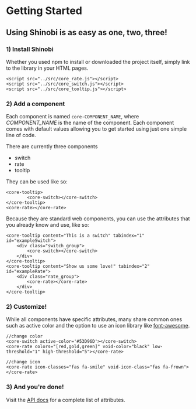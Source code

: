 # Getting Started
## Using Shinobi is as easy as one, two, three!  
### 1) Install Shinobi  
Whether you used npm to install or downloaded the project itself, simply link to the library in your HTML pages.
```
<script src="../src/core_rate.js"></script>
<script src="../src/core_switch.js"></script>
<script src="../src/core_tooltip.js"></script>
```
### 2) Add a component
Each component is named `core-COMPONENT_NAME`, where *COMPONENT_NAME* is the name of the component. Each component comes with default values allowing you to get started using just one simple line of code. 

There are currently three components  
- switch  
- rate  
- tooltip  

They can be used like so:  
```
<core-tooltip>  
        <core-switch></core-switch>  
</core-tooltip>  
<core-rate></core-rate>  
```

Because they are standard web components, you can use the attributes that you already know and use, like so:

```
<core-tooltip content="This is a switch" tabindex="1" id="exampleSwitch">
    <div class="switch_group">
        <core-switch></core-switch>
    </div>
</core-tooltip>
<core-tooltip content="Show us some love!" tabindex="2" id="exampleRate">
    <div class="rate_group">
        <core-rate></core-rate>
    </div>
</core-tooltip>
```

### 2) Customize!
While all components have specific attributes, many share common ones such as active color and the option to use an icon library like [font-awesome](https://fontawesome.com/). 

```
//change color 
<core-switch active-color='#53D96D'></core-switch>
<core-rate colors="[red,gold,green]" void-color="black" low-threshold="1" high-threshold="5"></core-rate>
```

```
//change icon
<core-rate icon-classes="fas fa-smile" void-icon-class="fas fa-frown"></core-rate>
```

### 3) And you're done! 
Visit the [API docs](../index.html) for a complete list of attributes. 